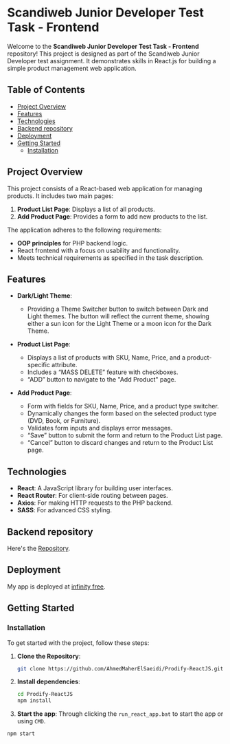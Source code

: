 # Scandiweb Junior Developer Test Task - Frontend

Welcome to the **Scandiweb Junior Developer Test Task - Frontend** repository! This project is designed as part of the Scandiweb Junior Developer test assignment. It demonstrates skills in React.js for building a simple product management web application.

## Table of Contents

- [Project Overview](#project-overview)
- [Features](#features)
- [Technologies](#technologies)
- [Backend repository](#backend-repository)
- [Deployment](#deployment)
- [Getting Started](#getting-started)
  - [Installation](#installation)

## Project Overview

This project consists of a React-based web application for managing products. It includes two main pages:

1. **Product List Page**: Displays a list of all products.
2. **Add Product Page**: Provides a form to add new products to the list.

The application adheres to the following requirements:

- **OOP principles** for PHP backend logic.
- React frontend with a focus on usability and functionality.
- Meets technical requirements as specified in the task description.

## Features

- **Dark/Light Theme**:
  - Providing a Theme Switcher button to switch between Dark and Light themes. The button will reflect the current theme, showing either a sun icon for the Light Theme or a moon icon for the Dark Theme.
  
- **Product List Page**:
  - Displays a list of products with SKU, Name, Price, and a product-specific attribute.
  - Includes a “MASS DELETE” feature with checkboxes.
  - “ADD” button to navigate to the "Add Product" page.

- **Add Product Page**:
  - Form with fields for SKU, Name, Price, and a product type switcher.
  - Dynamically changes the form based on the selected product type (DVD, Book, or Furniture).
  - Validates form inputs and displays error messages.
  - “Save” button to submit the form and return to the Product List page.
  - “Cancel” button to discard changes and return to the Product List page.

## Technologies

- **React**: A JavaScript library for building user interfaces.
- **React Router**: For client-side routing between pages.
- **Axios**: For making HTTP requests to the PHP backend.
- **SASS**: For advanced CSS styling.

## Backend repository 
Here's the [Repository](https://github.com/AhmedMaherElSaeidi/Prodify-PHP).

## Deployment
My app is deployed at [infinity free](https://prodify.lovestoblog.com).

## Getting Started

### Installation

To get started with the project, follow these steps:

1. **Clone the Repository**:

   ```bash
   git clone https://github.com/AhmedMaherElSaeidi/Prodify-ReactJS.git

2. **Install dependencies**:

   ```bash
   cd Prodify-ReactJS
   npm install

  3. **Start the app**: Through clicking the `run_react_app.bat` to start the app or using `CMD`.

   ```bash
   npm start
